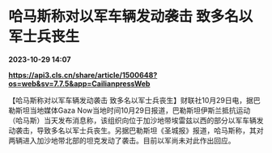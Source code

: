 # 哈马斯称对以军车辆发动袭击 致多名以军士兵丧生

**2023-10-29 14:07**

**https://api3.cls.cn/share/article/1500648?os=web&sv=7.7.5&app=CailianpressWeb**

【哈马斯称对以军车辆发动袭击 致多名以军士兵丧生】财联社10月29日电，据巴勒斯坦当地媒体Gaza Now当地时间10月29日报道，巴勒斯坦伊斯兰抵抗运动（哈马斯）当天发布消息称，该组织向位于加沙地带埃雷兹以西的部分以军车辆发动袭击，导致多名以军士兵丧生。另据巴勒斯坦《圣城报》报道，哈马斯称，其对两辆进入加沙地带北部的坦克发动了袭击。目前以军尚未对此作出回应。